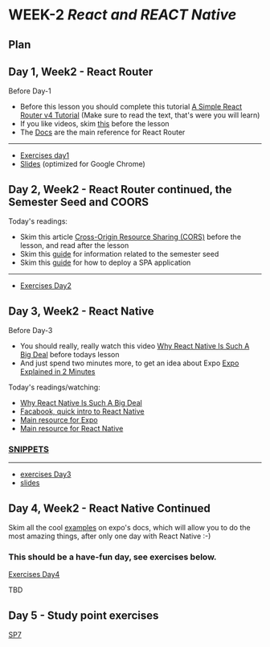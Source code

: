 # WEEK-2 *React and REACT Native*

## Plan

## Day 1, Week2  - React Router

Before Day-1

- Before this lesson you should complete this tutorial [A Simple React Router v4 Tutorial](https://medium.com/@pshrmn/a-simple-react-router-v4-tutorial-7f23ff27adf)
(Make sure to read the text, that's were you will learn)
- If you like videos, skim [this](https://reacttraining.com/react-router/) before the lesson
- The [Docs](https://reacttraining.com/react-router/web/guides/philosophy) are the main reference for React Router
---
- [Exercises day1](https://docs.google.com/document/d/1o-VeUXFtrMHvkQ6HfuwHHgefiviFk1Uu_5BcpSsPWFg/edit?usp=sharing)
- [Slides](http://sem3slides.mydemos.dk/reactRouting/routing.html#1) (optimized for Google Chrome)

## Day 2, Week2 - React Router continued, the Semester Seed and COORS

Today's readings:
- Skim this article [Cross-Origin Resource Sharing (CORS)](https://developer.mozilla.org/en-US/docs/Web/HTTP/CORS) before the lesson, and read after the lesson
- Skim this [guide](https://docs.google.com/document/d/1pt9ZVOtY9MID8xXGRDtDWy07GYPKs90Pj2wS2T8F9Lg/edit?usp=sharing) for information related to the semester seed
- Skim this [guide](https://docs.google.com/document/d/1Sxt-b-_BWlF1UlnLfS-mXou9RZeecze3f4EOweQXUDk/edit?usp=sharing) for how to deploy a SPA application
---
- [Exercises Day2](https://docs.google.com/document/d/1c-yHpIyWqiH0PNKoW6IAGUJi7OLe8v0wRiivXd0pgfM/edit?usp=sharing)

##  Day 3, Week2 - React Native

Before Day-3

- You should really, really watch this video [Why React Native Is Such A Big Deal](https://www.youtube.com/watch?v=CAc_PAbJkVU) before todays lesson
- And just spend two minutes more, to get an idea about Expo [Expo Explained in 2 Minutes](https://www.youtube.com/watch?v=IQI9aUlouMI)

Today's readings/watching:
- [Why React Native Is Such A Big Deal](https://www.youtube.com/watch?v=CAc_PAbJkVU)
- [Facabook, quick intro to React Native](https://facebook.github.io/react-native/)
- [Main resource for Expo](https://docs.expo.io/versions/latest/index.html)
- [Main resource for React Native](https://facebook.github.io/react-native/docs/getting-started.html)

### [SNIPPETS](https://docs.google.com/document/d/1qxRCUnNZPzEI_bc8lTT6A1WnyJ4kjo6kfWkzk9UOxuI/edit?usp=sharing)
---
- [exercises Day3](https://docs.google.com/document/d/1Rno9-x_B4dJwEDonpDpcq-gY3EjSxf9Lt42s9GKpYDE/edit?usp=sharing)
- [slides](https://efif.sharepoint.com/sites/cph/Lyngby/_layouts/15/guestaccess.aspx?docid=04450ab78c4af4a52b57374a8a0bbab99&authkey=Abf1DjeZQAopUlja2hem9cs)

## Day 4, Week2 - React Native Continued

Skim all the cool [examples](https://docs.expo.io/versions/latest/sdk/video.html) on expo's docs, which will allow you to do the most amazing things, after only one day with React Native :-)

### This should be a have-fun day, see exercises below.

[Exercises Day4](https://docs.google.com/document/d/1cVH97IJEQhWTh1G4Dn-nqqUKIg2qjidx0Nt50qITb3c/edit?usp=sharing)

TBD

## Day 5 - Study point exercises
[SP7](https://docs.google.com/document/d/1i961CadjDO3nWpjhDkNkvW9RtL6MuLfMe10SkBXqbeQ/edit?usp=sharing)
